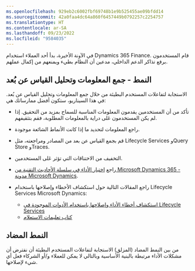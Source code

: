 ```yaml
---
ms.openlocfilehash: 929eb2c6002fbf69748b1e9b525455ae09bfdd14
ms.sourcegitcommit: 42a0faa4dc64a860f6457449b0792257c2254757
ms.translationtype: HT
ms.contentlocale: ar-SA
ms.lasthandoff: 09/23/2022
ms.locfileid: "9584035"
---
```

في الآونة الأخيرة، بدأ أحد العملاء استخدام Dynamics 365 Finance. قام المستخدمون برفع تذاكر الدعم الداخلي، مدعين أن النظام بطيء ويمنعهم من إكمال عملهم.

## <a name="pattern---collect-information-and-analyze-telemetry"></a>النمط - جمع المعلومات وتحليل القياس عن بُعد

الاستجابة لتفاعلات المستخدم البطيئة من خلال جمع المعلومات وتحليل القياس عن بُعد. في هذا السيناريو، ستكون أفضل ممارساتك هي:

- تأكد من أن المستخدمين يقدمون المعلومات المناسبة للسماح بمزيد من التحقيق. إذا لم يكن المستخدمون عَلى دراية بالمعلومات المطلوبة، فقم بتثقيفهم.
- راجع المعلومات لتحديد ما إذا كانت الأنماط الشائعة موجودة.
- قم بجمع القياس عن بعد من المصادر ومراجعته، مثل Lifecycle Services وQuery Store وTraces.
- التخفيف من الاختناقات التي تؤثر عَلى المستخدمين.
- راجع [اختبار الأداء فِي سلسلة الأحاديث التقنية من Microsoft Dynamics 365 - مدونة Microsoft Dynamics](https://community.dynamics.com/365/dynamics-365-fasttrack/b/techtalks/posts/performance-testing-in-microsoft-dynamics-365-techtalk-series/?azure-portal=true).
- راجع المقالات التالية حول استكشاف الأخطاء وإصلاحها باستخدام Lifecycle Services Microsoft Dynamics:

  - [استكشاف أخطاء الأداء وإصلاحها باستخدام الأدوات الموجودة في Lifecycle Services](/dynamics365/fin-ops-core/dev-itpro/lifecycle-services/performancetroubleshooting/?azure-portal=true)
  - [كتاب تعليمات الاستعلام](/dynamics365/fin-ops-core/dev-itpro/lifecycle-services/querycookbook/?azure-portal=true)

## <a name="anti-pattern"></a>النمط المضاد

من بين النمط المضاد (المزلق) الاستجابة لتفاعلات المستخدم البطيئة أن نفترض أن مشكلات الأداء مرتبطة بالبنية الأساسية وبالتالي لا يمكن للعملاء و/أو الشركاء فعل أي شيء لإصلاحها.
